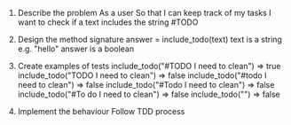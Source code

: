 1. Describe the problem
  As a user
  So that I can keep track of my tasks
  I want to check if a text includes the string #TODO

2. Design the method signature
  answer = include_todo(text)
  text is a string e.g. "hello"
  answer is a boolean

3. Create examples of tests
  include_todo("#TODO I need to clean") => true
  include_todo("TODO I need to clean") => false
  include_todo("#todo I need to clean") => false
  include_todo("#Todo I need to clean") => false
  include_todo("#To do I need to clean") => false
  include_todo("") => false

4. Implement the behaviour
  Follow TDD process
